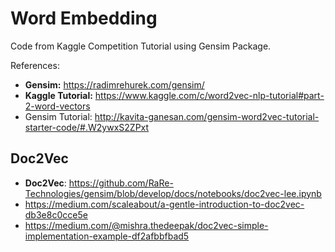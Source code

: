 # Word Embedding

Code from Kaggle Competition Tutorial using Gensim Package. 

References: 

- **Gensim:** https://radimrehurek.com/gensim/
- **Kaggle Tutorial:** https://www.kaggle.com/c/word2vec-nlp-tutorial#part-2-word-vectors
- Gensim Tutorial: http://kavita-ganesan.com/gensim-word2vec-tutorial-starter-code/#.W2ywxS2ZPxt

## Doc2Vec

- **Doc2Vec**: https://github.com/RaRe-Technologies/gensim/blob/develop/docs/notebooks/doc2vec-lee.ipynb
- https://medium.com/scaleabout/a-gentle-introduction-to-doc2vec-db3e8c0cce5e
- https://medium.com/@mishra.thedeepak/doc2vec-simple-implementation-example-df2afbbfbad5

